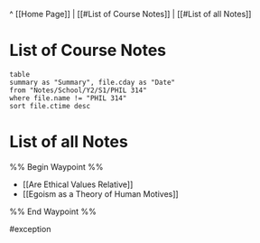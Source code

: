 ^ [[Home Page]] | 
[[#List of Course Notes]] | [[#List of all Notes]]
# List of Course Notes
```dataview
table
summary as "Summary", file.cday as "Date"
from "Notes/School/Y2/S1/PHIL 314"
where file.name != "PHIL 314"
sort file.ctime desc
```

# List of all Notes
%% Begin Waypoint %%
- [[Are Ethical Values Relative]]
- [[Egoism as a Theory of Human Motives]]

%% End Waypoint %%

#exception